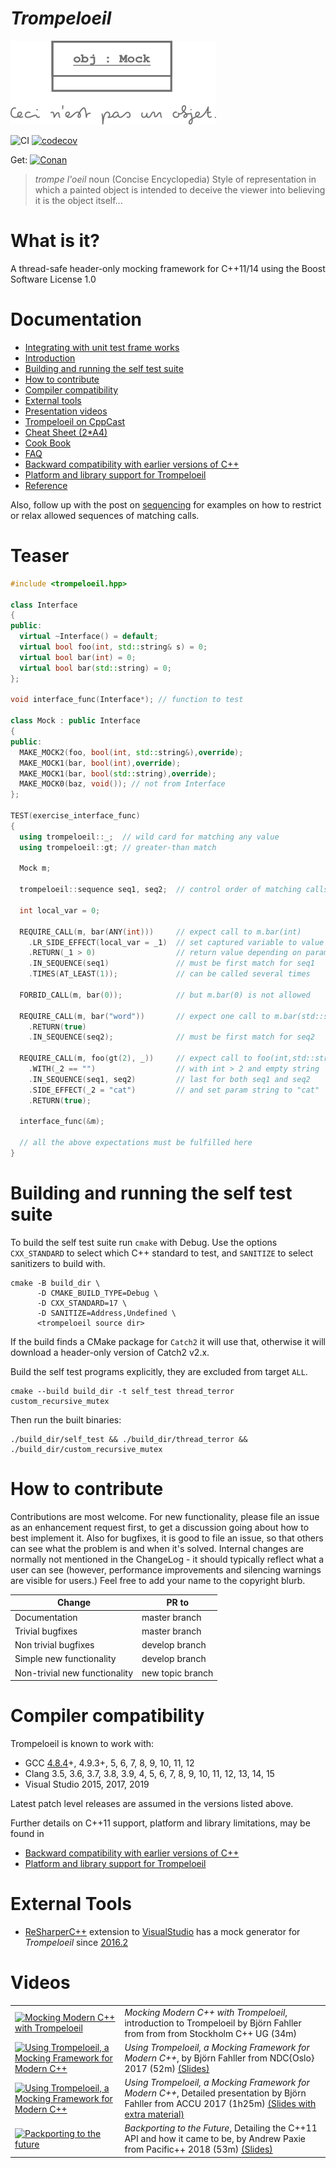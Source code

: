 # *Trompeloeil*

![trompeloeil logo](trompeloeil-logo.png)

<!-- markdownlint-disable no-space-in-links -->
![CI](https://github.com/rollbear/trompeloeil/workflows/CI/badge.svg)
[![codecov](https://codecov.io/gh/rollbear/trompeloeil/branch/master/graph/badge.svg?token=PCUO4knwdU)](https://codecov.io/gh/rollbear/trompeloeil)

Get: [![Conan](https://img.shields.io/badge/on-conan-blue.svg)](https://conan.io/center/trompeloeil)

> *trompe l'oeil* noun    (Concise Encyclopedia)
> Style of representation in which a painted object is intended
> to deceive the viewer into believing it is the object itself...

# What is it?

A thread-safe header-only mocking framework for C++11/14 using the Boost Software License 1.0

# Documentation

- [Integrating with unit test frame works](docs/CookBook.md/#unit_test_frameworks)
- [Introduction](https://playfulprogramming.blogspot.com/2014/12/introducing-trompeloeil-c-mocking.html)
- [Building and running the self test suite](#self_test)
- [How to contribute](#contribute)
- [Compiler compatibility](#compilers)
- [External tools](#tools)
- [Presentation videos](#videos)
- [Trompeloeil on CppCast](http://cppcast.com/2017/02/bjorn-fahller/)
- [Cheat Sheet (2*A4)](docs/trompeloeil_cheat_sheet.pdf)
- [Cook Book](docs/CookBook.md)
- [FAQ](docs/FAQ.md)
- [Backward compatibility with earlier versions of C++](docs/Backward.md)
- [Platform and library support for Trompeloeil](docs/PlatformsAndLibraries.md)
- [Reference](docs/reference.md)

Also, follow up with the post on
[sequencing](
  https://playfulprogramming.blogspot.se/2015/01/sequence-control-with-trompeloeil-c.html
) for examples on how to restrict or relax allowed sequences of matching calls.

# Teaser

```Cpp
#include <trompeloeil.hpp>

class Interface
{
public:
  virtual ~Interface() = default;
  virtual bool foo(int, std::string& s) = 0;
  virtual bool bar(int) = 0;
  virtual bool bar(std::string) = 0;
};

void interface_func(Interface*); // function to test

class Mock : public Interface
{
public:
  MAKE_MOCK2(foo, bool(int, std::string&),override);
  MAKE_MOCK1(bar, bool(int),override);
  MAKE_MOCK1(bar, bool(std::string),override);
  MAKE_MOCK0(baz, void()); // not from Interface
};

TEST(exercise_interface_func)
{
  using trompeloeil::_;  // wild card for matching any value
  using trompeloeil::gt; // greater-than match

  Mock m;

  trompeloeil::sequence seq1, seq2;  // control order of matching calls

  int local_var = 0;

  REQUIRE_CALL(m, bar(ANY(int)))     // expect call to m.bar(int)
    .LR_SIDE_EFFECT(local_var = _1)  // set captured variable to value of param
    .RETURN(_1 > 0)                  // return value depending on param value
    .IN_SEQUENCE(seq1)               // must be first match for seq1
    .TIMES(AT_LEAST(1));             // can be called several times

  FORBID_CALL(m, bar(0));            // but m.bar(0) is not allowed

  REQUIRE_CALL(m, bar("word"))       // expect one call to m.bar(std::string)
    .RETURN(true)
    .IN_SEQUENCE(seq2);              // must be first match for seq2

  REQUIRE_CALL(m, foo(gt(2), _))     // expect call to foo(int,std::string&)
    .WITH(_2 == "")                  // with int > 2 and empty string
    .IN_SEQUENCE(seq1, seq2)         // last for both seq1 and seq2
    .SIDE_EFFECT(_2 = "cat")         // and set param string to "cat"
    .RETURN(true);

  interface_func(&m);

  // all the above expectations must be fulfilled here
}
```

# <A name="self_test"/> Building and running the self test suite

To build the self test suite run `cmake` with Debug. Use the options `CXX_STANDARD`
to select which C++ standard to test, and `SANITIZE` to select sanitizers to
build with.

```
cmake -B build_dir \
      -D CMAKE_BUILD_TYPE=Debug \
      -D CXX_STANDARD=17 \
      -D SANITIZE=Address,Undefined \
      <trompeloeil source dir>
```

If the build finds a CMake package for `Catch2` it will use that, otherwise it
will download a header-only version of Catch2 v2.x.

Build the self test programs explicitly, they are excluded from target `ALL`.

```
cmake --build build_dir -t self_test thread_terror custom_recursive_mutex
```

Then run the built binaries:

```
./build_dir/self_test && ./build_dir/thread_terror && ./build_dir/custom_recursive_mutex
```

# <A name="contribute"/> How to contribute

Contributions are most welcome. For new functionality, please file an issue as
an enhancement request first, to get a discussion going about how to best
implement it. Also for bugfixes, it is good to file an issue, so that others can
see what the problem is and when it's solved. Internal changes are normally not
mentioned in the ChangeLog - it should typically reflect what a user can see
(however, performance improvements and silencing warnings are visible for
users.) Feel free to add your name to the copyright blurb.

|Change                       | PR to          |
|-----------------------------|----------------|
|Documentation                |master branch   |
|Trivial bugfixes             |master branch   |
|Non trivial bugfixes         |develop branch  |
|Simple new functionality     |develop branch  |
|Non-trivial new functionality|new topic branch|

# <A name="compilers"/> Compiler compatibility

Trompeloeil is known to work with:

- GCC [4.8.4](docs/Backward.md#gxx48x_limitations)+, 4.9.3+, 5, 6, 7, 8, 9, 10, 11, 12
- Clang 3.5, 3.6, 3.7, 3.8, 3.9, 4, 5, 6, 7, 8, 9, 10, 11, 12, 13, 14, 15
- Visual Studio 2015, 2017, 2019

Latest patch level releases are assumed in the versions listed above.

Further details on C++11 support, platform and library limitations, may
be found in

- [Backward compatibility with earlier versions of C++](docs/Backward.md)
- [Platform and library support for Trompeloeil](docs/PlatformsAndLibraries.md)

# <A name="tools"/> External Tools

- [ReSharperC++](https://www.jetbrains.com/resharper-cpp/) extension to
  [VisualStudio](https://visualstudio.microsoft.com/) has a mock generator for
  *Trompeloeil* since [2016.2](https://blog.jetbrains.com/rscpp/2016/09/14/whats-new-in-resharper-c-2016-2/)
  
# <A name="videos"/> Videos
|  |  |
|--|--|
| [![Mocking Modern C++ with Trompeloeil](https://img.youtube.com/vi/mPYNsARvTDk/mqdefault.jpg)](https://www.youtube.com/watch?v=mPYNsARvTDk)| *Mocking Modern C++ with Trompeloeil*, introduction to Trompeloeil by Björn Fahller from from from Stockholm C++ UG (34m)| [(Slides)](https://speakerdeck.com/rollbear/mocking-modern-c-plus-plus-with-trompeloeil) |
| [![Using Trompeloeil, a Mocking Framework for Modern C++](https://img.youtube.com/vi/vvQ-kK4coYM/mqdefault.jpg)](https://www.youtube.com/watch?v=vvQ-kK4coYM)| *Using Trompeloeil, a Mocking Framework for Modern C++*, by Björn Fahller from NDC{Oslo} 2017 (52m) [(Slides)](https://speakerdeck.com/rollbear/ndc-oslo-using-trompeloeil-a-mocking-framework-for-modern-c-plus-plus) |
| [![Using Trompeloeil, a Mocking Framework for Modern C++](https://img.youtube.com/vi/HCh6cs9nXt0/mqdefault.jpg)](https://www.youtube.com/watch?v=HCh6cs9nXt0) | *Using Trompeloeil, a Mocking Framework for Modern C++*, Detailed presentation by Björn Fahller from ACCU 2017 (1h25m) [(Slides with extra material)](https://speakerdeck.com/rollbear/using-trompeloeil-a-mocking-framework-for-modern-c-plus-plus) |
| [![Packporting to the future](https://img.youtube.com/vi/KKvSVyZ4_5k/mqdefault.jpg)](https://www.youtube.com/watch?v=KKvSVyZ4_5k) | *Backporting to the Future*, Detailing the C++11 API and how it came to be, by Andrew Paxie from Pacific++ 2018 (53m) [(Slides)](https://github.com/pacificplusplus/conference/blob/master/slides-2018/backporting-to-the-future/slides.pdf) |
